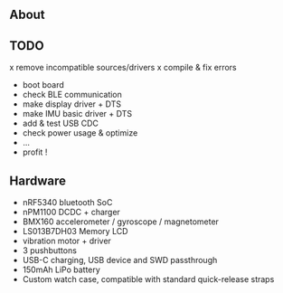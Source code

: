 About
-----

TODO
----

x remove incompatible sources/drivers
x compile & fix errors
- boot board
- check BLE communication
- make display driver + DTS
- make IMU basic driver + DTS
- add & test USB CDC
- check power usage & optimize
- ...
- profit !

Hardware
--------

- nRF5340 bluetooth SoC
- nPM1100 DCDC + charger
- BMX160 accelerometer / gyroscope / magnetometer
- LS013B7DH03 Memory LCD
- vibration motor + driver
- 3 pushbuttons 
- USB-C charging, USB device and SWD passthrough
- 150mAh LiPo battery
- Custom watch case, compatible with standard quick-release straps
